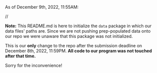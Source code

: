 As of December 9th, 2022, 11:55AM:

//

**Note:** This README.md is here to initialize the `data` package in which our data files' paths are. Since we are not pushing prep-populated data onto our repo we were unaware that this package was not initialized. 


This is our **only** change to the repo after the submission deadline on December 8th, 2022, 11:59PM. **All code to our program was not touched after that time.**

Sorry for the inconvenience!
